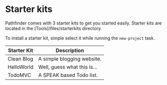 # Starter kits
Pathfinder comes with 3 starter kits to get you started easily. Starter kits are located in the [Tools]/files/starterkits
directory. 

To install a starter kit, simple select it while running the `new-project` task.

Starter Kit | Description
------------|------------
Clean Blog  | A simple blogging website.
HelloWorld  | Well, guess what this is...
TodoMVC     | A SPEAK based Todo list.

